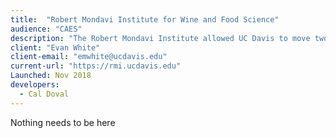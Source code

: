 ```yaml
---
title:  "Robert Mondavi Institute for Wine and Food Science"
audience: "CAES"
description: "The Robert Mondavi Institute allowed UC Davis to move two departments -- Viticulture and Enology, and Food Science and Technology -- under one roof in a new, state-of-the-art facility. These departments, recognized as the best in the world in their respective areas of scholarship, are linked with other disciplines across campus to investigate the role of healthy and safe foods in our quality of life."
client: "Evan White"
client-email: "emwhite@ucdavis.edu"
current-url: "https://rmi.ucdavis.edu"
Launched: Nov 2018
developers:
  - Cal Doval
---
```


Nothing needs to be here
